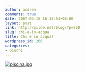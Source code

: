 ```yaml
---
author: andrea
comments: true
date: 2007-04-15 16:12:54+00:00
layout: post
link: http://pilde.net/blog/?p=260
slug: chi-e-in-acqua
title: Chi è in acqua?
wordpress_id: 260
categories:
- Giochi
---
```


[![piscina.jpg](http://pilde.net/blog/wp-content/uploads/2007/04/piscina.jpg)](http://pilde.net/blog/?attachment_id=259)
